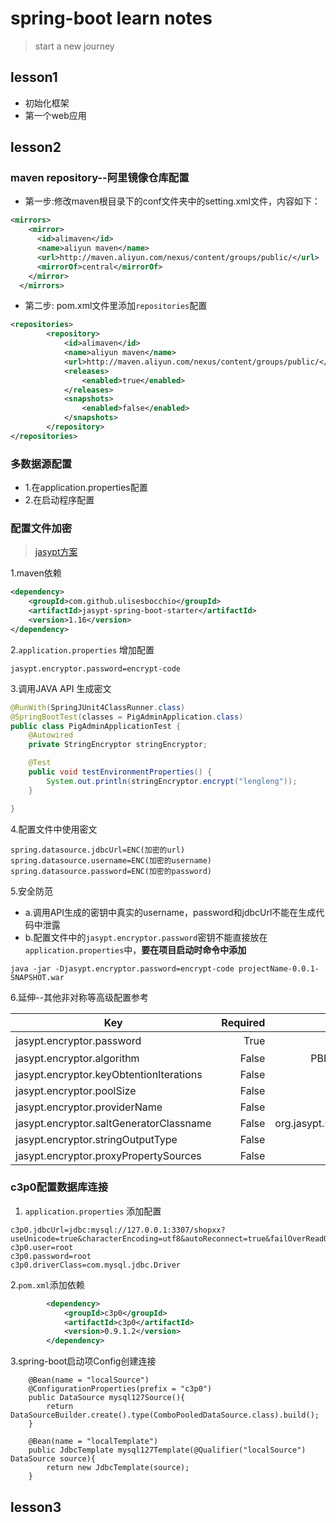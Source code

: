 # spring-boot learn notes
> start a new journey

## lesson1
+ 初始化框架
+ 第一个web应用

## lesson2
### maven repository--阿里镜像仓库配置
- 第一步:修改maven根目录下的conf文件夹中的setting.xml文件，内容如下：
```xml
<mirrors>
    <mirror>
      <id>alimaven</id>
      <name>aliyun maven</name>
      <url>http://maven.aliyun.com/nexus/content/groups/public/</url>
      <mirrorOf>central</mirrorOf>        
    </mirror>
  </mirrors>
```
- 第二步: pom.xml文件里添加`repositories`配置
```xml
<repositories>  
        <repository>  
            <id>alimaven</id>  
            <name>aliyun maven</name>  
            <url>http://maven.aliyun.com/nexus/content/groups/public/</url>  
            <releases>  
                <enabled>true</enabled>  
            </releases>  
            <snapshots>  
                <enabled>false</enabled>  
            </snapshots>  
        </repository>  
</repositories>  
```
### 多数据源配置
- 1.在application.properties配置
- 2.在启动程序配置

### 配置文件加密
> [jasypt方案](https://github.com/ulisesbocchio/jasypt-spring-boot)

1.maven依赖
```xml
<dependency>
    <groupId>com.github.ulisesbocchio</groupId>
    <artifactId>jasypt-spring-boot-starter</artifactId>
    <version>1.16</version>
</dependency>
```
2.`application.properties` 增加配置
```
jasypt.encryptor.password=encrypt-code
```

3.调用JAVA API 生成密文
```java
@RunWith(SpringJUnit4ClassRunner.class)
@SpringBootTest(classes = PigAdminApplication.class)
public class PigAdminApplicationTest {
    @Autowired
    private StringEncryptor stringEncryptor;

    @Test
    public void testEnvironmentProperties() {
        System.out.println(stringEncryptor.encrypt("lengleng"));
    }

}
```

4.配置文件中使用密文
```
spring.datasource.jdbcUrl=ENC(加密的url)
spring.datasource.username=ENC(加密的username)
spring.datasource.password=ENC(加密的password)
```

5.安全防范
- a.调用API生成的密钥中真实的username，password和jdbcUrl不能在生成代码中泄露
- b.配置文件中的`jasypt.encryptor.password`密钥不能直接放在`application.properties`中，**要在项目启动时命令中添加**
```jshelllanguage
java -jar -Djasypt.encryptor.password=encrypt-code projectName-0.0.1-SNAPSHOT.war
```
6.延伸--其他非对称等高级配置参考

| Key        | Required   |  Content  |
| --------   | -----:  | :----:  |
| jasypt.encryptor.password  | True |   根密码     |
| jasypt.encryptor.algorithm |   False   | PBEWithMD5AndDES |
| jasypt.encryptor.keyObtentionIterations| False |  1000  |
| jasypt.encryptor.poolSize  |    False   |  1  |
| jasypt.encryptor.providerName | False  |  SunJCE |
| jasypt.encryptor.saltGeneratorClassname| False |  org.jasypt.salt.RandomSaltGenerator  |
| jasypt.encryptor.stringOutputType | False |  base64  |
| jasypt.encryptor.proxyPropertySources | False |  false  |

### c3p0配置数据库连接
1. `application.properties` 添加配置
```
c3p0.jdbcUrl=jdbc:mysql://127.0.0.1:3307/shopxx?useUnicode=true&characterEncoding=utf8&autoReconnect=true&failOverReadOnly=false
c3p0.user=root
c3p0.password=root
c3p0.driverClass=com.mysql.jdbc.Driver
```

2.`pom.xml`添加依赖
```xml
        <dependency>
            <groupId>c3p0</groupId>
            <artifactId>c3p0</artifactId>
            <version>0.9.1.2</version>
        </dependency>
```

3.spring-boot启动项Config创建连接
```
    @Bean(name = "localSource")
    @ConfigurationProperties(prefix = "c3p0")
    public DataSource mysql127Source(){
        return DataSourceBuilder.create().type(ComboPooledDataSource.class).build();
    }

    @Bean(name = "localTemplate")
    public JdbcTemplate mysql127Template(@Qualifier("localSource") DataSource source){
        return new JdbcTemplate(source);
    }
```

## lesson3
